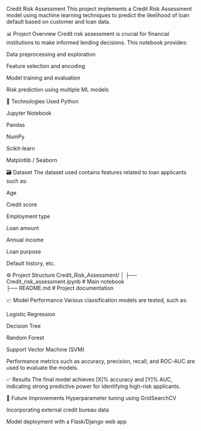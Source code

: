 Credit Risk Assessment
This project implements a Credit Risk Assessment model using machine learning techniques to predict the likelihood of loan default based on customer and loan data.

📊 Project Overview
Credit risk assessment is crucial for financial institutions to make informed lending decisions. This notebook provides:

Data preprocessing and exploration

Feature selection and encoding

Model training and evaluation

Risk prediction using multiple ML models

🔧 Technologies Used
Python

Jupyter Notebook

Pandas

NumPy

Scikit-learn

Matplotlib / Seaborn

🗃️ Dataset
The dataset used contains features related to loan applicants such as:

Age

Credit score

Employment type

Loan amount

Annual income

Loan purpose

Default history, etc.

⚙️ Project Structure
Credit_Risk_Assessment/
│
├── Credit_risk_assessment.ipynb  # Main notebook  
├── README.md                     # Project documentation  

📈 Model Performance
Various classification models are tested, such as:

Logistic Regression

Decision Tree

Random Forest

Support Vector Machine (SVM)

Performance metrics such as accuracy, precision, recall, and ROC-AUC are used to evaluate the models.

✅ Results
The final model achieves [X]% accuracy and [Y]% AUC, indicating strong predictive power for identifying high-risk applicants.

📌 Future Improvements
Hyperparameter tuning using GridSearchCV

Incorporating external credit bureau data

Model deployment with a Flask/Django web app
